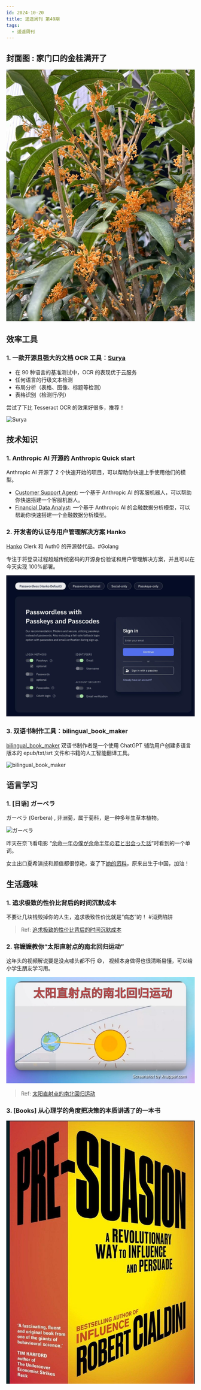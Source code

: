 ```yaml
---
id: 2024-10-20
title: 遥遥周刊 第49期
tags:
  - 遥遥周刊
---
```


## 封面图 : 家门口的金桂满开了

![家门口的金桂满开了](家门口的金桂满开了.jpg)

## 效率工具

### 1. 一款开源且强大的文档 OCR 工具：[Surya](https://github.com/VikParuchuri/surya)

- 在 90 种语言的基准测试中，OCR 的表现优于云服务
- 任何语言的行级文本检测
- 布局分析（表格、图像、标题等检测）
- 表格识别（检测行/列）

尝试了下比 Tesseract OCR 的效果好很多，推荐！

![Surya](https://github.com/VikParuchuri/surya/blob/master/static/images/scanned_tablerec.png?raw=true)

## 技术知识

### 1. Anthropic AI 开源的 Anthropic Quick start

Anthropic AI 开源了 2 个快速开始的项目，可以帮助你快速上手使用他们的模型。

- [Customer Support Agent](https://github.com/anthropics/anthropic-quickstarts/tree/main/customer-support-agent): 一个基于 Anthropic AI 的客服机器人，可以帮助你快速搭建一个客服机器人。
- [Financial Data Analyst](https://github.com/anthropics/anthropic-quickstarts/tree/main/financial-data-analyst): 一个基于 Anthropic AI 的金融数据分析模型，可以帮助你快速搭建一个金融数据分析模型。

### 2. 开发者的认证与用户管理解决方案 Hanko

[Hanko](https://github.com/teamhanko/hanko) Clerk 和 Auth0 的开源替代品。#Golang

专注于将登录过程超越传统密码的开源身份验证和用户管理解决方案，并且可以在今天实现 100%部署。

![Hanko](hanko.jpeg)

### 3. 双语书制作工具：bilingual_book_maker

[bilingual_book_maker](https://github.com/yihong0618/bilingual_book_maker) 双语书制作者是一个使用 ChatGPT 辅助用户创建多语言版本的 epub/txt/srt 文件和书籍的人工智能翻译工具。

![bilingual_book_maker](https://user-images.githubusercontent.com/15976103/222317531-a05317c5-4eee-49de-95cd-04063d9539d9.png)

## 语言学习

### 1. [日语] ガーベラ

ガーベラ (Gerbera) , 非洲菊，属于菊科，是一种多年生草本植物。

![ガーベラ](https://upload.wikimedia.org/wikipedia/commons/7/78/W_gabera4051.jpg)

昨天在奈飞看电影 “[余命一年の僕が余命半年の君と出会った話](https://www.netflix.com/title/81581946)”时看到的一个单词。

女主出口夏希演技和颜值都很惊艳，查了下[她的资料](https://ja.wikipedia.org/wiki/%E5%87%BA%E5%8F%A3%E5%A4%8F%E5%B8%8C)，原来出生于中国，加油！

## 生活趣味

### 1. 追求极致的性价比背后的时间沉默成本

不要让几块钱毁掉你的人生，追求极致性价比就是“病态”的！ #消费陷阱

> Ref: [追求极致的性价比背后的时间沉默成本](https://x.com/Blind___Gamer/status/1846797013628981339)

### 2. 容嬷嬷教你“太阳直射点的南北回归运动”

这年头的视频解说要是没点噱头都不行 😄， 视频本身做得也很清晰易懂，可以给小学生朋友学习用。

![太阳直射点的南北回归运动](太阳直射点的南北回归运动.jpg)

> Ref: [太阳直射点的南北回归运动](https://x.com/JZhen72937/status/1845041423240003619)

### 3. [Books] 从心理学的角度把决策的本质讲透了的一本书

![presuasion](presuasion.jpeg)
